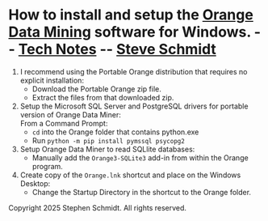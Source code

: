 
# How to install and setup the [Orange Data Mining](https://orangedatamining.com/) software for Windows. -- [Tech Notes](README.md) -- [Steve Schmidt](https://steve.czmyt.com)

1. I recommend using the Portable Orange distribution that requires no explicit installation:
    - Download the Portable Orange zip file.
    - Extract the files from that downloaded zip.
1. Setup the Microsoft SQL Server and PostgreSQL drivers for portable version of Orange Data Miner:
    <br />From a Command Prompt:
    - `cd` into the Orange folder that contains python.exe
    - Run `python -m pip install pymssql psycopg2`
1. Setup Orange Data Miner to read SQLlite databases:
    - Manually add the `Orange3-SQLite3` add-in from within the Orange program.
1. Create copy of the `Orange.lnk` shortcut and place on the Windows Desktop:
    - Change the Startup Directory in the shortcut to the Orange folder.

Copyright 2025 Stephen Schmidt.  All rights reserved.
